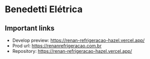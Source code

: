 # Benedetti Elétrica

## Important links

- Develop preview: https://renan-refrigeracao-hazel.vercel.app/
- Prod url: https://renanrefrigeracao.com.br
- Repository: https://renan-refrigeracao-hazel.vercel.app/
